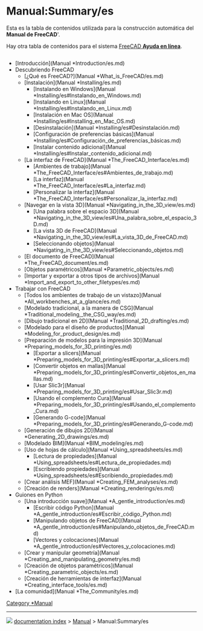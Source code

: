 # Manual:Summary/es
Esta es la tabla de contenidos utilizada para la construcción automática del **Manual de FreeCAD**\'.

Hay otra tabla de contenidos para el sistema [FreeCAD **Ayuda en línea**](Online_Help_Toc/es.md).

<img alt="" src=images/Crystal_Clear_manual.png  style="width   *64px;">

-   [Introducción](Manual   *Introduction/es.md)
-   Descubriendo FreeCAD
    -   [¿Qué es FreeCAD?](Manual   *What_is_FreeCAD/es.md)
    -   [Instalación](Manual   *Installing/es.md)
        -   [Instalando en Windows](Manual   *Installing/es#Instalando_en_Windows.md)
        -   [Instalando en Linux](Manual   *Installing/es#Instalando_en_Linux.md)
        -   [Instalación en Mac OS](Manual   *Installing/es#Installing_en_Mac_OS.md)
        -   [Desinstalación](Manual   *Installing/es#Desinstalación.md)
        -   [Configuración de preferencias básicas](Manual   *Installing/es#Configuración_de_preferencias_básicas.md)
        -   [Instalar contenido adicional](Manual   *Installing/es#Instalar_contenido_adicional.md)
    -   [La interfaz de FreeCAD](Manual   *The_FreeCAD_Interface/es.md)
        -   [Ambientes de trabajo](Manual   *The_FreeCAD_Interface/es#Ambientes_de_trabajo.md)
        -   [La interfaz](Manual   *The_FreeCAD_Interface/es#La_interfaz.md)
        -   [Personalizar la interfaz](Manual   *The_FreeCAD_Interface/es#Personalizar_la_interfaz.md)
    -   [Navegar en la vista 3D](Manual   *Navigating_in_the_3D_view/es.md)
        -   [Una palabra sobre el espacio 3D](Manual   *Navigating_in_the_3D_view/es#Una_palabra_sobre_el_espacio_3D.md)
        -   [La vista 3D de FreeCAD](Manual   *Navigating_in_the_3D_view/es#La_vista_3D_de_FreeCAD.md)
        -   [Seleccionando objetos](Manual   *Navigating_in_the_3D_view/es#Seleccionando_objetos.md)
    -   [El documento de FreeCAD](Manual   *The_FreeCAD_document/es.md)
    -   [Objetos paramétricos](Manual   *Parametric_objects/es.md)
    -   [Importar y exportar a otros tipos de archivos](Manual   *Import_and_export_to_other_filetypes/es.md)
-   Trabajar con FreeCAD
    -   [Todos los ambientes de trabajo de un vistazo](Manual   *All_workbenches_at_a_glance/es.md)
    -   [Modelado tradicional, a la manera de CSG](Manual   *Traditional_modeling,_the_CSG_way/es.md)
    -   [Dibujo tradicional en 2D](Manual   *Traditional_2D_drafting/es.md)
    -   [Modelado para el diseño de productos](Manual   *Modeling_for_product_design/es.md)
    -   [Preparación de modelos para la impresión 3D](Manual   *Preparing_models_for_3D_printing/es.md)
        -   [Exportar a slicers](Manual   *Preparing_models_for_3D_printing/es#Exportar_a_slicers.md)
        -   [Convertir objetos en mallas](Manual   *Preparing_models_for_3D_printing/es#Convertir_objetos_en_mallas.md)
        -   [Usar Slic3r](Manual   *Preparing_models_for_3D_printing/es#Usar_Slic3r.md)
        -   [Usando el complemento Cura](Manual   *Preparing_models_for_3D_printing/es#Usando_el_complemento_Cura.md)
        -   [Generando G-code](Manual   *Preparing_models_for_3D_printing/es#Generando_G-code.md)
    -   [Generación de dibujos 2D](Manual   *Generating_2D_drawings/es.md)
    -   [Modelado BIM](Manual   *BIM_modeling/es.md)
    -   [Uso de hojas de cálculo](Manual   *Using_spreadsheets/es.md)
        -   [Lectura de propiedades](Manual   *Using_spreadsheets/es#Lectura_de_propiedades.md)
        -   [Escribiendo propiedades](Manual   *Using_spreadsheets/es#Escribiendo_propiedades.md)
    -   [Crear análisis MEF](Manual   *Creating_FEM_analyses/es.md)
    -   [Creación de renders](Manual   *Creating_renderings/es.md)
-   Guiones en Python
    -   [Una introducción suave](Manual   *A_gentle_introduction/es.md)
        -   [Escribir código Python](Manual   *A_gentle_introduction/es#Escribir_código_Python.md)
        -   [Manipulando objetos de FreeCAD](Manual   *A_gentle_introduction/es#Manipulando_objetos_de_FreeCAD.md)
        -   [Vectores y colocaciones](Manual   *A_gentle_introduction/es#Vectores_y_colocaciones.md)
    -   [Crear y manipular geometría](Manual   *Creating_and_manipulating_geometry/es.md)
    -   [Creación de objetos paramétricos](Manual   *Creating_parametric_objects/es.md)
    -   [Creación de herramientas de interfaz](Manual   *Creating_interface_tools/es.md)
-   [La comunidad](Manual   *The_Community/es.md)



[Category   *Manual](Category_Manual.md)



---
![](images/Right_arrow.png) [documentation index](../README.md) > [Manual](Category_Manual.md) > Manual:Summary/es
